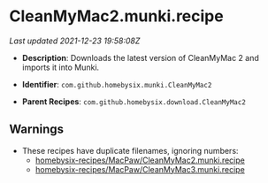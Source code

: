 # CleanMyMac2.munki.recipe

_Last updated 2021-12-23 19:58:08Z_

- **Description**: Downloads the latest version of CleanMyMac 2 and imports it into Munki.

- **Identifier**: `com.github.homebysix.munki.CleanMyMac2`

- **Parent Recipes**: `com.github.homebysix.download.CleanMyMac2`

## Warnings

- These recipes have duplicate filenames, ignoring numbers:
    - [homebysix-recipes/MacPaw/CleanMyMac2.munki.recipe](/autopkg-dupe-tracker/homebysix-recipes/MacPaw/CleanMyMac2.munki.recipe)
    - [homebysix-recipes/MacPaw/CleanMyMac3.munki.recipe](/autopkg-dupe-tracker/homebysix-recipes/MacPaw/CleanMyMac3.munki.recipe)